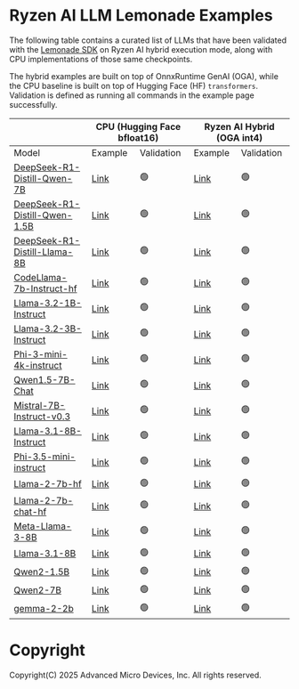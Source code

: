 # Ryzen AI LLM Lemonade Examples

The following table contains a curated list of LLMs that have been validated with the [Lemonade SDK](https://github.com/onnx/turnkeyml/blob/main/docs/lemonade/README.md) on Ryzen AI hybrid execution mode, along with CPU implementations of those same checkpoints. 

The hybrid examples are built on top of OnnxRuntime GenAI (OGA), while the CPU baseline is built on top of Hugging Face (HF) ``transformers``. Validation is defined as running all commands in the example page successfully.

<table class="tg"><thead>
  <tr>
    <th class="tg-invis"></th>
    <th class="tg-top" colspan="2">CPU (Hugging Face bfloat16)</th>
    <th class="tg-top" colspan="2">Ryzen AI Hybrid (OGA int4)</th>
  </tr></thead>
<tbody>
  <tr>
    <td class="tg-heading">Model</td>
    <td class="tg-heading">Example</td>
    <td class="tg-heading">Validation</td>
    <td class="tg-heading">Example</td>
    <td class="tg-heading">Validation</td>
  </tr>
  <tr>
        <td class="tg-cell-nowrap"><a href="https://huggingface.co/deepseek-ai/DeepSeek-R1-Distill-Qwen-7B">DeepSeek-R1-Distill-Qwen-7B</a></td><!--Model-->
        <td class="tg-cell"><a href="cpu/DeepSeek_R1_Distill_Qwen_7B.md">Link</a></td><!--cpu Example-->
    <td class="tg-cell">🟢</td><!--cpu validation-->
    <td class="tg-cell"><a href="hybrid/DeepSeek_R1_Distill_Qwen_7B.md">Link</a></td><!--hybrid Example-->
    <td class="tg-cell">🟢</td><!--hybrid validation-->
  </tr><tr>
        <td class="tg-cell-nowrap"><a href="https://huggingface.co/deepseek-ai/DeepSeek-R1-Distill-Qwen-1.5B">DeepSeek-R1-Distill-Qwen-1.5B</a></td><!--Model-->
        <td class="tg-cell"><a href="cpu/DeepSeek_R1_Distill_Qwen_1_5B.md">Link</a></td><!--cpu Example-->
    <td class="tg-cell">🟢</td><!--cpu validation-->
    <td class="tg-cell"><a href="hybrid/DeepSeek_R1_Distill_Qwen_1_5B.md">Link</a></td><!--hybrid Example-->
    <td class="tg-cell">🟢</td><!--hybrid validation-->
  </tr><tr>
        <td class="tg-cell-nowrap"><a href="https://huggingface.co/deepseek-ai/DeepSeek-R1-Distill-Llama-8B">DeepSeek-R1-Distill-Llama-8B</a></td><!--Model-->
        <td class="tg-cell"><a href="cpu/DeepSeek_R1_Distill_Llama_8B.md">Link</a></td><!--cpu Example-->
    <td class="tg-cell">🟢</td><!--cpu validation-->
    <td class="tg-cell"><a href="hybrid/DeepSeek_R1_Distill_Llama_8B.md">Link</a></td><!--hybrid Example-->
    <td class="tg-cell">🟢</td><!--hybrid validation-->
  </tr><tr>
        <td class="tg-cell-nowrap"><a href="https://huggingface.co/meta-llama/CodeLlama-7b-Instruct-hf">CodeLlama-7b-Instruct-hf</a></td><!--Model-->
        <td class="tg-cell"><a href="cpu/CodeLlama_7b_Instruct_hf.md">Link</a></td><!--cpu Example-->
    <td class="tg-cell">🟢</td><!--cpu validation-->
    <td class="tg-cell"><a href="hybrid/CodeLlama_7b_Instruct_hf.md">Link</a></td><!--hybrid Example-->
    <td class="tg-cell">🟢</td><!--hybrid validation-->
  </tr><tr>
        <td class="tg-cell-nowrap"><a href="https://huggingface.co/meta-llama/Llama-3.2-1B-Instruct">Llama-3.2-1B-Instruct</a></td><!--Model-->
        <td class="tg-cell"><a href="cpu/Llama_3_2_1B_Instruct.md">Link</a></td><!--cpu Example-->
    <td class="tg-cell">🟢</td><!--cpu validation-->
    <td class="tg-cell"><a href="hybrid/Llama_3_2_1B_Instruct.md">Link</a></td><!--hybrid Example-->
    <td class="tg-cell">🟢</td><!--hybrid validation-->
  </tr><tr>
        <td class="tg-cell-nowrap"><a href="https://huggingface.co/meta-llama/Llama-3.2-3B-Instruct">Llama-3.2-3B-Instruct</a></td><!--Model-->
        <td class="tg-cell"><a href="cpu/Llama_3_2_3B_Instruct.md">Link</a></td><!--cpu Example-->
    <td class="tg-cell">🟢</td><!--cpu validation-->
    <td class="tg-cell"><a href="hybrid/Llama_3_2_3B_Instruct.md">Link</a></td><!--hybrid Example-->
    <td class="tg-cell">🟢</td><!--hybrid validation-->
  </tr><tr>
        <td class="tg-cell-nowrap"><a href="https://huggingface.co/microsoft/Phi-3-mini-4k-instruct">Phi-3-mini-4k-instruct</a></td><!--Model-->
        <td class="tg-cell"><a href="cpu/Phi_3_mini_4k_instruct.md">Link</a></td><!--cpu Example-->
    <td class="tg-cell">🟢</td><!--cpu validation-->
    <td class="tg-cell"><a href="hybrid/Phi_3_mini_4k_instruct.md">Link</a></td><!--hybrid Example-->
    <td class="tg-cell">🟢</td><!--hybrid validation-->
  </tr><tr>
        <td class="tg-cell-nowrap"><a href="https://huggingface.co/Qwen/Qwen1.5-7B-Chat">Qwen1.5-7B-Chat</a></td><!--Model-->
        <td class="tg-cell"><a href="cpu/Qwen1_5_7B_Chat.md">Link</a></td><!--cpu Example-->
    <td class="tg-cell">🟢</td><!--cpu validation-->
    <td class="tg-cell"><a href="hybrid/Qwen1_5_7B_Chat.md">Link</a></td><!--hybrid Example-->
    <td class="tg-cell">🟢</td><!--hybrid validation-->
  </tr><tr>
        <td class="tg-cell-nowrap"><a href="https://huggingface.co/mistralai/Mistral-7B-Instruct-v0.3">Mistral-7B-Instruct-v0.3</a></td><!--Model-->
        <td class="tg-cell"><a href="cpu/Mistral_7B_Instruct_v0_3.md">Link</a></td><!--cpu Example-->
    <td class="tg-cell">🟢</td><!--cpu validation-->
    <td class="tg-cell"><a href="hybrid/Mistral_7B_Instruct_v0_3.md">Link</a></td><!--hybrid Example-->
    <td class="tg-cell">🟢</td><!--hybrid validation-->
  </tr><tr>
        <td class="tg-cell-nowrap"><a href="https://huggingface.co/meta-llama/Llama-3.1-8B-Instruct">Llama-3.1-8B-Instruct</a></td><!--Model-->
        <td class="tg-cell"><a href="cpu/Llama_3_1_8B_Instruct.md">Link</a></td><!--cpu Example-->
    <td class="tg-cell">🟢</td><!--cpu validation-->
    <td class="tg-cell"><a href="hybrid/Llama_3_1_8B_Instruct.md">Link</a></td><!--hybrid Example-->
    <td class="tg-cell">🟢</td><!--hybrid validation-->
  </tr><tr>
        <td class="tg-cell-nowrap"><a href="https://huggingface.co/microsoft/Phi-3.5-mini-instruct">Phi-3.5-mini-instruct</a></td><!--Model-->
        <td class="tg-cell"><a href="cpu/Phi_3_5_mini_instruct.md">Link</a></td><!--cpu Example-->
    <td class="tg-cell">🟢</td><!--cpu validation-->
    <td class="tg-cell"><a href="hybrid/Phi_3_5_mini_instruct.md">Link</a></td><!--hybrid Example-->
    <td class="tg-cell">🟢</td><!--hybrid validation-->
  </tr><tr>
        <td class="tg-cell-nowrap"><a href="https://huggingface.co/meta-llama/Llama-2-7b-hf">Llama-2-7b-hf</a></td><!--Model-->
        <td class="tg-cell"><a href="cpu/Llama_2_7b_hf.md">Link</a></td><!--cpu Example-->
    <td class="tg-cell">🟢</td><!--cpu validation-->
    <td class="tg-cell"><a href="hybrid/Llama_2_7b_hf.md">Link</a></td><!--hybrid Example-->
    <td class="tg-cell">🟢</td><!--hybrid validation-->
  </tr><tr>
        <td class="tg-cell-nowrap"><a href="https://huggingface.co/meta-llama/Llama-2-7b-chat-hf">Llama-2-7b-chat-hf</a></td><!--Model-->
        <td class="tg-cell"><a href="cpu/Llama_2_7b_chat_hf.md">Link</a></td><!--cpu Example-->
    <td class="tg-cell">🟢</td><!--cpu validation-->
    <td class="tg-cell"><a href="hybrid/Llama_2_7b_chat_hf.md">Link</a></td><!--hybrid Example-->
    <td class="tg-cell">🟢</td><!--hybrid validation-->
  </tr><tr>
        <td class="tg-cell-nowrap"><a href="https://huggingface.co/meta-llama/Meta-Llama-3-8B">Meta-Llama-3-8B</a></td><!--Model-->
        <td class="tg-cell"><a href="cpu/Meta_Llama_3_8B.md">Link</a></td><!--cpu Example-->
    <td class="tg-cell">🟢</td><!--cpu validation-->
    <td class="tg-cell"><a href="hybrid/Meta_Llama_3_8B.md">Link</a></td><!--hybrid Example-->
    <td class="tg-cell">🟢</td><!--hybrid validation-->
  </tr><tr>
        <td class="tg-cell-nowrap"><a href="https://huggingface.co/meta-llama/Llama-3.1-8B">Llama-3.1-8B</a></td><!--Model-->
        <td class="tg-cell"><a href="cpu/Llama_3_1_8B.md">Link</a></td><!--cpu Example-->
    <td class="tg-cell">🟢</td><!--cpu validation-->
    <td class="tg-cell"><a href="hybrid/Llama_3_1_8B.md">Link</a></td><!--hybrid Example-->
    <td class="tg-cell">🟢</td><!--hybrid validation-->
  </tr><tr>
        <td class="tg-cell-nowrap"><a href="https://huggingface.co/Qwen/Qwen2-1.5B">Qwen2-1.5B</a></td><!--Model-->
        <td class="tg-cell"><a href="cpu/Qwen2_1_5B.md">Link</a></td><!--cpu Example-->
    <td class="tg-cell">🟢</td><!--cpu validation-->
    <td class="tg-cell"><a href="hybrid/Qwen2_1_5B.md">Link</a></td><!--hybrid Example-->
    <td class="tg-cell">🟢</td><!--hybrid validation-->
  </tr><tr>
        <td class="tg-cell-nowrap"><a href="https://huggingface.co/Qwen/Qwen2-7B">Qwen2-7B</a></td><!--Model-->
        <td class="tg-cell"><a href="cpu/Qwen2_7B.md">Link</a></td><!--cpu Example-->
    <td class="tg-cell">🟢</td><!--cpu validation-->
    <td class="tg-cell"><a href="hybrid/Qwen2_7B.md">Link</a></td><!--hybrid Example-->
    <td class="tg-cell">🟢</td><!--hybrid validation-->
  </tr><tr>
        <td class="tg-cell-nowrap"><a href="https://huggingface.co/google/gemma-2-2b">gemma-2-2b</a></td><!--Model-->
        <td class="tg-cell"><a href="cpu/gemma_2_2b.md">Link</a></td><!--cpu Example-->
    <td class="tg-cell">🟢</td><!--cpu validation-->
    <td class="tg-cell"><a href="hybrid/gemma_2_2b.md">Link</a></td><!--hybrid Example-->
    <td class="tg-cell">🟢</td><!--hybrid validation-->
  </tr>
</tbody></table>

# Copyright

Copyright(C) 2025 Advanced Micro Devices, Inc. All rights reserved.